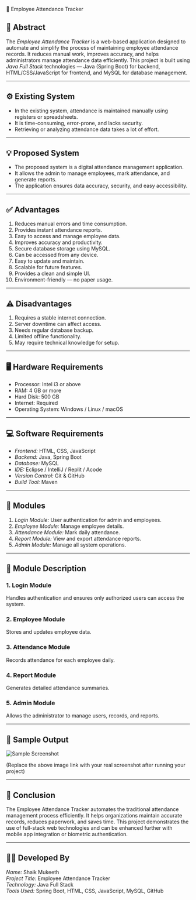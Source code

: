  🧾 Employee Attendance Tracker

## 📖 Abstract
The *Employee Attendance Tracker* is a web-based application designed to automate and simplify the process of maintaining employee attendance records. It reduces manual work, improves accuracy, and helps administrators manage attendance data efficiently. This project is built using *Java Full Stack* technologies — Java (Spring Boot) for backend, HTML/CSS/JavaScript for frontend, and MySQL for database management.

---

## ⚙️ Existing System
- In the existing system, attendance is maintained manually using registers or spreadsheets.
- It is time-consuming, error-prone, and lacks security.
- Retrieving or analyzing attendance data takes a lot of effort.

---

## 💡 Proposed System
- The proposed system is a digital attendance management application.
- It allows the admin to manage employees, mark attendance, and generate reports.
- The application ensures data accuracy, security, and easy accessibility.

---

## ✅ Advantages
1. Reduces manual errors and time consumption.  
2. Provides instant attendance reports.  
3. Easy to access and manage employee data.  
4. Improves accuracy and productivity.  
5. Secure database storage using MySQL.  
6. Can be accessed from any device.  
7. Easy to update and maintain.  
8. Scalable for future features.  
9. Provides a clean and simple UI.  
10. Environment-friendly — no paper usage.

---

## ⚠️ Disadvantages
1. Requires a stable internet connection.  
2. Server downtime can affect access.  
3. Needs regular database backup.  
4. Limited offline functionality.  
5. May require technical knowledge for setup.

---

## 🖥️ Hardware Requirements
- Processor: Intel i3 or above  
- RAM: 4 GB or more  
- Hard Disk: 500 GB  
- Internet: Required  
- Operating System: Windows / Linux / macOS

---

## 💻 Software Requirements
- *Frontend:* HTML, CSS, JavaScript  
- *Backend:* Java, Spring Boot  
- *Database:* MySQL  
- *IDE:* Eclipse / IntelliJ / Replit / Acode  
- *Version Control:* Git & GitHub  
- *Build Tool:* Maven  

---

## 🧩 Modules
1. *Login Module:* User authentication for admin and employees.  
2. *Employee Module:* Manage employee details.  
3. *Attendance Module:* Mark daily attendance.  
4. *Report Module:* View and export attendance reports.  
5. *Admin Module:* Manage all system operations.

---

## 📂 Module Description
### 1. Login Module
Handles authentication and ensures only authorized users can access the system.  
### 2. Employee Module
Stores and updates employee data.  
### 3. Attendance Module
Records attendance for each employee daily.  
### 4. Report Module
Generates detailed attendance summaries.  
### 5. Admin Module
Allows the administrator to manage users, records, and reports.

---

## 📸 Sample Output
![Sample Screenshot](https://via.placeholder.com/800x400.png?text=Employee+Attendance+Tracker+UI)

(Replace the above image link with your real screenshot after running your project)

---

## 🏁 Conclusion
The Employee Attendance Tracker automates the traditional attendance management process efficiently. It helps organizations maintain accurate records, reduces paperwork, and saves time. This project demonstrates the use of full-stack web technologies and can be enhanced further with mobile app integration or biometric authentication.

---

## 👨‍💻 Developed By
*Name:* Shaik Mukeeth  
*Project Title:* Employee Attendance Tracker  
*Technology:* Java Full Stack  
*Tools Used:* Spring Boot, HTML, CSS, JavaScript, MySQL, GitHub  
